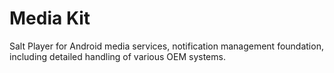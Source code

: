 # Media Kit

Salt Player for Android media services, notification management foundation, including detailed handling of various OEM systems.